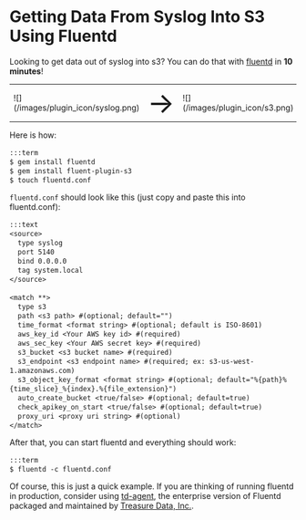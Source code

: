 # Getting Data From Syslog Into S3 Using Fluentd

Looking to get data out of syslog into s3? You can do that with [fluentd](//fluentd.org) in **10 minutes**!

<table>
  <td>![](/images/plugin_icon/syslog.png)</td>
  <td><span style="font-size:50px">&#8594;</span></td>
  <td>![](/images/plugin_icon/s3.png)</td>
</table>

Here is how:

    :::term
    $ gem install fluentd
    $ gem install fluent-plugin-s3
    $ touch fluentd.conf

`fluentd.conf` should look like this (just copy and paste this into fluentd.conf):

    :::text
    <source>
      type syslog
      port 5140
      bind 0.0.0.0
      tag system.local
    </source>

    <match **>
      type s3
      path <s3 path> #(optional; default="")
      time_format <format string> #(optional; default is ISO-8601)
      aws_key_id <Your AWS key id> #(required)
      aws_sec_key <Your AWS secret key> #(required)
      s3_bucket <s3 bucket name> #(required)
      s3_endpoint <s3 endpoint name> #(required; ex: s3-us-west-1.amazonaws.com)
      s3_object_key_format <format string> #(optional; default="%{path}%{time_slice}_%{index}.%{file_extension}")
      auto_create_bucket <true/false> #(optional; default=true)
      check_apikey_on_start <true/false> #(optional; default=true)
      proxy_uri <proxy uri string> #(optional)
    </match>

After that, you can start fluentd and everything should work:

    :::term
    $ fluentd -c fluentd.conf

Of course, this is just a quick example. If you are thinking of running fluentd in production, consider using [td-agent](//docs.treasure-data.com/articles/td-agent), the enterprise version of Fluentd packaged and maintained by [Treasure Data, Inc.](//www.treasure-data.com).
